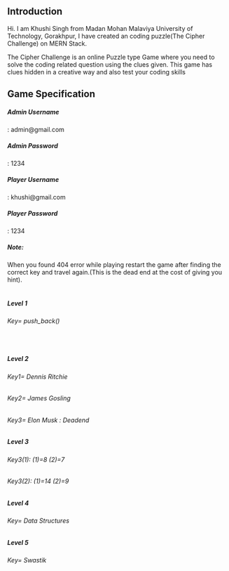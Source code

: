 <h2>Introduction</h2>
<p>Hi. I am Khushi Singh from Madan Mohan Malaviya University of Technology, Gorakhpur, I have created an coding puzzle(The Cipher Challenge) on MERN Stack.</p>
The Cipher Challenge is an online Puzzle type Game where you need to solve the coding related question using the clues given.
This game has clues hidden in a creative way and also test your coding skills 

 
 <h2>Game Specification </h2>
 <h5>Admin Username</h5> : admin@gmail.com
 <h5>Admin Password</h5> : 1234
 <h5>Player Username</h5> : khushi@gmail.com
 <h5>Player Password</h5> : 1234
 
 <br>
 <h5>Note:</h5> When you found 404 error while playing restart the game after finding the correct key and travel again.(This is the dead end at the cost of giving you hint).
 <br />
 
<br>
<h5>Level 1</h5>
<h6>Key= push_back()</h6> <br>

<h5>Level 2</h5>
<h6>Key1= Dennis Ritchie</h6>
<h6>Key2= James Gosling</h6>
<h6>Key3= Elon Musk : Deadend</h6>

<h5>Level 3</h5>
<h6>Key3(1): (1)=8    (2)=7 </h6>
<h6> Key3(2): (1)=14   (2)=9</h6>
   

<h5>Level 4</h5>
<h6>Key= Data Structures </h6>

<h5>Level 5</h5>
<h6>Key= Swastik</h6><br>
